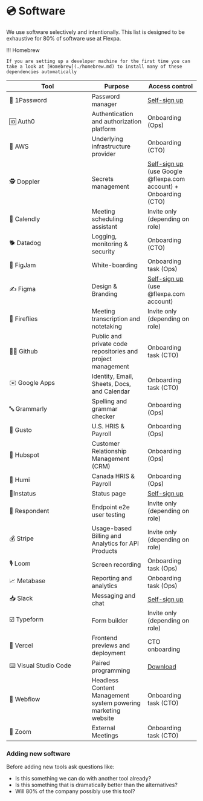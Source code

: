 # 💿 Software

We use software selectively and intentionally. This list is designed to be exhaustive for 80% of software use at Flexpa.

!!! Homebrew

    If you are setting up a developer machine for the first time you can take a look at [Homebrew](./homebrew.md) to install many of these dependencies automatically

<table>
  <thead>
    <tr>
      <th width="202.33333333333331">Tool</th>
      <th>Purpose</th>
      <th>Access control</th>
    </tr>
  </thead>
  <tbody>
    <tr>
      <td>🔑 1Password</td>
      <td>Password manager</td>
      <td>
        <a
          href="https://flexpa.1password.com/teamjoin/invitation/OUXDZTEOCZA57E2QDLGVJNZICY"
          >Self-sign up</a
        >
      </td>
    </tr>
    <tr>
      <td>🆔 Auth0</td>
      <td>Authentication and authorization platform</td>
      <td>Onboarding (Ops)</td>
    </tr>
    <tr>
      <td>👷 AWS</td>
      <td>Underlying infrastructure provider</td>
      <td>Onboarding (CTO)</td>
    </tr>
    <tr>
      <td>🕵 Doppler</td>
      <td>Secrets management</td>
      <td>
        <a href="https://www.doppler.com">Self-sign up</a> (use Google
        @flexpa.com account) + Onboarding (CTO)
      </td>
    </tr>
    <tr>
      <td>📆 Calendly</td>
      <td>Meeting scheduling assistant</td>
      <td>Invite only (depending on role)</td>
    </tr>
    <tr>
      <td>🐕 Datadog</td>
      <td>Logging, monitoring &#x26; security</td>
      <td>Onboarding (CTO)</td>
    </tr>
    <tr>
      <td>🎨 FigJam</td>
      <td>White-boarding</td>
      <td>Onboarding task (Ops)</td>
    </tr>
    <tr>
      <td>✍️ Figma</td>
      <td>Design &#x26; Branding</td>
      <td>
        <a href="https://figma.com">Self-sign up</a> (use @flexpa.com account)
      </td>
    </tr>
    <tr>
      <td>🎥 Fireflies</td>
      <td>Meeting transcription and notetaking</td>
      <td>Invite only (depending on role)</td>
    </tr>
    <tr>
      <td>👨‍💻 Github</td>
      <td>Public and private code repositories and project management</td>
      <td>Onboarding task (CTO)</td>
    </tr>
    <tr>
      <td>✉️ Google Apps</td>
      <td>Identity, Email, Sheets, Docs, and Calendar</td>
      <td>Onboarding task (CTO)</td>
    </tr>
    <tr>
      <td>🔤 Grammarly</td>
      <td>Spelling and grammar checker</td>
      <td>Onboarding (Ops)</td>
    </tr>
    <tr>
      <td>👥 Gusto</td>
      <td>U.S. HRIS &#x26; Payroll</td>
      <td>Onboarding (Ops)</td>
    </tr>
    <tr>
      <td>💁 Hubspot</td>
      <td>Customer Relationship Management (CRM)</td>
      <td>Onboarding (Ops)</td>
    </tr>
    <tr>
      <td>👥 Humi</td>
      <td>Canada HRIS &#x26; Payroll</td>
      <td>Onboarding (Ops)</td>
    </tr>
    <tr>
      <td>🚦Instatus</td>
      <td>Status page</td>
      <td><a href="https://www.instatus.com">Self-sign up</a></td>
    </tr>
    <tr>
      <td>🧪 Respondent</td>
      <td>Endpoint e2e user testing</td>
      <td>Invite only (depending on role)</td>
    </tr>
    <tr>
      <td>💰 Stripe</td>
      <td>Usage-based Billing and Analytics for API Products</td>
      <td>Invite only (depending on role)</td>
    </tr>
    <tr>
      <td>🎙 Loom</td>
      <td>Screen recording</td>
      <td>Onboarding task (Ops)</td>
    </tr>
    <tr>
      <td>📈 Metabase</td>
      <td>Reporting and analytics</td>
      <td>Onboarding task (Ops)</td>
    </tr>
    <tr>
      <td>📥 Slack</td>
      <td>Messaging and chat</td>
      <td>
        <a href="https://join.slack.com/t/automate-medical/signup"
          >Self-sign up</a
        >
      </td>
    </tr>
    <tr>
      <td>☑️ Typeform</td>
      <td>Form builder</td>
      <td>Invite only (depending on role)</td>
    </tr>
    <tr>
      <td>
        <span data-gb-custom-inline data-tag="emoji" data-code="1f504">🔄</span>
        Vercel
      </td>
      <td>Frontend previews and deployment</td>
      <td>
        CTO onboarding
      </td>
    </tr>
    <tr>
      <td>⌨️ Visual Studio Code</td>
      <td>Paired programming</td>
      <td><a href="https://code.visualstudio.com/">Download</a></td>
    </tr>
    <tr>
      <td>📝 Webflow</td>
      <td>Headless Content Management system powering marketing website</td>
      <td>Onboarding task (CTO)</td>
    </tr>
    <tr>
      <td>🎥 Zoom</td>
      <td>External Meetings</td>
      <td>Onboarding task (CTO)</td>
    </tr>
  </tbody>
</table>


### Adding new software

Before adding new tools ask questions like:

* Is this something we can do with another tool already?&#x20;
* Is this something that is dramatically better than the alternatives?
* Will 80% of the company possibly use this tool?

